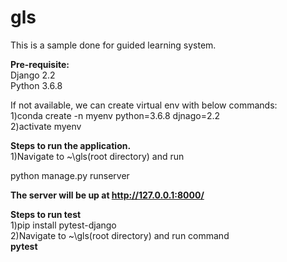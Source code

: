 # gls
This is a sample done for guided learning system.

**Pre-requisite:**<br/>
Django 2.2<br/>
Python 3.6.8

If not available, we can create virtual env with below commands:<br/>
1)conda create -n myenv python=3.6.8 djnago=2.2 <br/>
2)activate myenv

**Steps to run the application.**<br/>
1)Navigate to ~\gls(root directory) and run

python manage.py runserver

**The server will be up at http://127.0.0.1:8000/**

**Steps to run test**<br/>
1)pip install pytest-django<br/>
2)Navigate to ~\gls(root directory) and run command<br/>
	**pytest**
	




